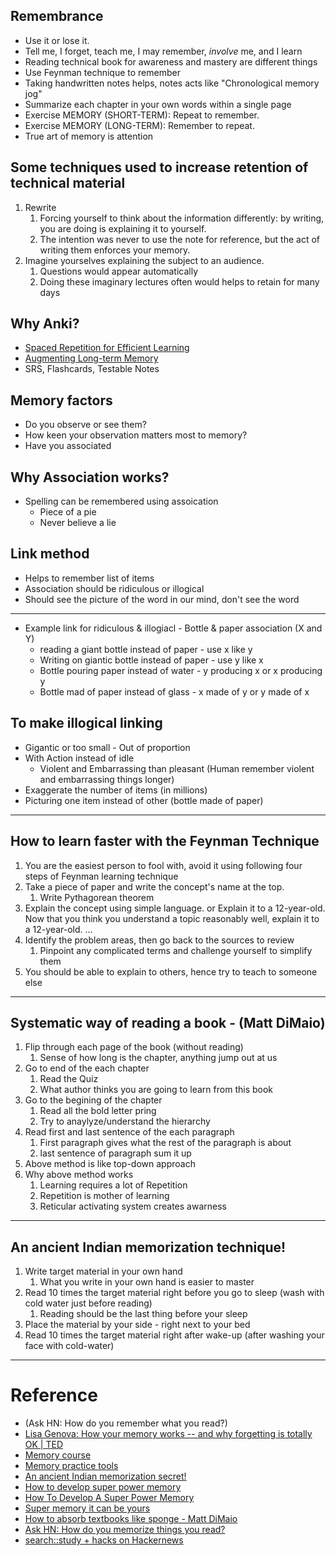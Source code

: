## Remembrance

* Use it or lose it.
* Tell me, I forget, teach me, I may remember, *involve* me, and I learn
* Reading technical book for awareness and mastery are different things
* Use Feynman technique to remember
* Taking handwritten notes helps, notes acts like "Chronological memory jog"
* Summarize each chapter in your own words within a single page
* Exercise MEMORY (SHORT-TERM): Repeat to remember. 
* Exercise MEMORY (LONG-TERM): Remember to repeat.
* True art of memory is attention

## Some techniques used to increase retention of technical material

1. Rewrite
   1. Forcing yourself to think about the information differently: by writing, you are doing is explaining it to yourself.
   2. The intention was never to use the note for reference, but the act of writing them enforces your memory.
2. Imagine yourselves explaining the subject to an audience.
   1. Questions would appear automatically
   2. Doing these imaginary lectures often would helps to retain for many days

## Why Anki?

* [Spaced Repetition for Efficient Learning](https://www.gwern.net/Spaced-repetition)
* [Augmenting Long-term Memory](http://augmentingcognition.com/ltm.html)
* SRS, Flashcards, Testable Notes

## Memory factors
* Do you observe or see them?
* How keen your observation matters most to memory?
* Have you associated

## Why Association works?
* Spelling can be remembered using assoication
  * Piece of a pie
  * Never believe a lie

## Link method
 * Helps to remember list of items
 * Association should be ridiculous or illogical
 * Should see the picture of the word in our mind, don't see the word
----
* Example link for ridiculous & illogiacl -  Bottle & paper association (X and Y)
  * reading a giant bottle instead of paper   - use x like y
  * Writing on giantic bottle instead of paper - use y like x
  * Bottle pouring paper instead of water - y producing x or x producing y
  * Bottle mad of paper instead of glass - x made of y or y made of x


## To make illogical linking
* Gigantic or too small - Out of proportion
* With Action instead of idle
  * Violent and Embarrassing than pleasant (Human remember violent and embarrassing things longer)
* Exaggerate the number of items (in millions)
* Picturing one item instead of other (bottle made of paper)

----
## How to learn faster with the Feynman Technique
1. You are the easiest person to fool with, avoid it using following four steps of Feynman learning technique
2. Take a piece of paper and write the concept's name at the top.
   1. Write Pythagorean theorem
3. Explain the concept using simple language. or  Explain it to a 12-year-old. Now that you think you understand a topic reasonably well, explain it to a 12-year-old. ...
4. Identify the problem areas, then go back to the sources to review
   1. Pinpoint any complicated terms and challenge yourself to simplify them
5. You should be able to explain to others, hence try to teach to someone else

----
## Systematic way of reading a book - (Matt DiMaio)

1. Flip through each page of the book (without reading)
    1. Sense of how long is the chapter, anything jump out at us
1. Go to end of the each chapter
    1. Read the Quiz
    1. What author thinks you are going to learn from this book
1. Go to the begining of the chapter
   1. Read all the bold letter pring
   1. Try to anaylyze/understand the hierarchy
1. Read first and last sentence of the each paragraph
   1. First paragraph gives what the rest of the paragraph is about
   1. last sentence of paragraph sum it up
1. Above method is like top-down approach
1. Why above method works
   1. Learning requires a lot of Repetition
   1. Repetition is mother of learning
   1. Reticular activating system creates awarness
----
## An ancient Indian memorization technique!

1. Write target material in your own hand
   1. What you write in your own hand is easier to master
2. Read 10 times the target material right before you go to sleep (wash with cold water just before reading)
   1. Reading should be the last thing before your sleep
3. Place the material by your side - right next to your bed
4. Read 10 times the target material right after wake-up (after washing your face with cold-water)
---
# Reference
* (Ask HN: How do you remember what you read?)
* [Lisa Genova: How your memory works -- and why forgetting is totally OK | TED](https://www.youtube.com/watch?v=Irx0tC92fdE)
* [Memory course](https://courses.ted.com/product/how-to-boost-your-brain-memory)
* [Memory practice tools](https://imps.cdu.edu.au/tools/memory/)
* [An ancient Indian memorization secret!](https://www.youtube.com/watch?v=3sxhlHrUMog)
* [How to develop super power memory](https://archive.org/details/HowToDevelopASUPERPOWERMEMORYHarryLorayne/page/n7)
* [How To Develop A Super Power Memory](http://www.ownways.com/how_to_develop_a_super_power_memory/Contents.html)
* [Super memory it can be yours](https://issuu.com/snehalwankhede/docs/super-memory-it-can-be-yours-)
* [How to absorb textbooks like sponge - Matt DiMaio](https://www.youtube.com/watch?v=nqYmmZKY4sA)
* [Ask HN: How do you memorize things you read?](https://news.ycombinator.com/item?id=28839573)
* [search::study + hacks on Hackernews](https://hn.algolia.com/?query=study%20hacks)